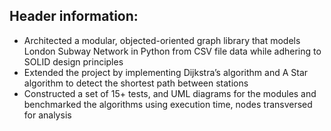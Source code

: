 ## Header information:
  - Architected a modular, objected-oriented graph library that models London Subway Network in Python from CSV file data while adhering to SOLID design principles
  - Extended the project by implementing Dijkstra’s algorithm and A Star algorithm to detect the shortest path between stations
  - Constructed a set of 15+ tests, and UML diagrams for the modules and benchmarked the algorithms using execution time, nodes transversed for analysis
  
